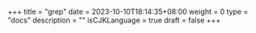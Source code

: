 +++
title = "grep"
date = 2023-10-10T18:14:35+08:00
weight = 0
type = "docs"
description = ""
isCJKLanguage = true
draft = false
+++
